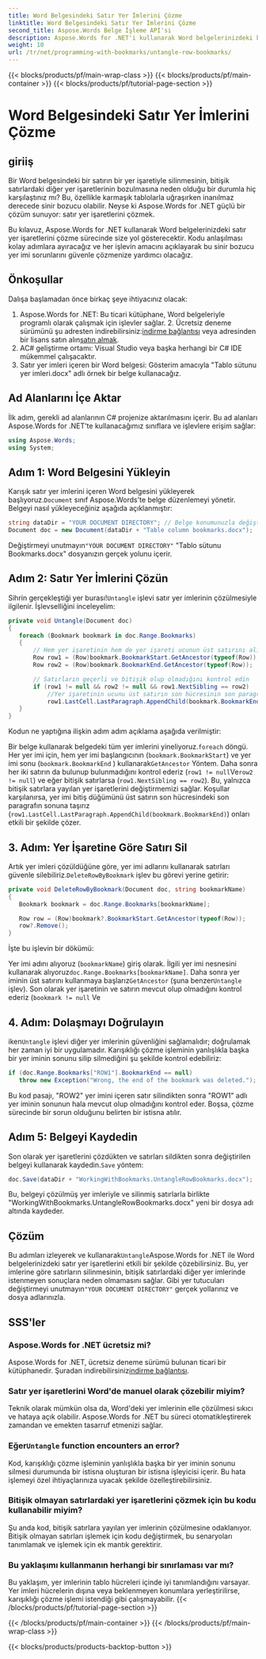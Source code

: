 ```yaml
---
title: Word Belgesindeki Satır Yer İmlerini Çözme
linktitle: Word Belgesindeki Satır Yer İmlerini Çözme
second_title: Aspose.Words Belge İşleme API'si
description: Aspose.Words for .NET'i kullanarak Word belgelerinizdeki karışık satır yer işaretlerini kolaylıkla çözün. Bu kılavuz, daha temiz ve daha güvenli yer imi yönetimi süreci boyunca size yol gösterir.
weight: 10
url: /tr/net/programming-with-bookmarks/untangle-row-bookmarks/
---
```


{{< blocks/products/pf/main-wrap-class >}}
{{< blocks/products/pf/main-container >}}
{{< blocks/products/pf/tutorial-page-section >}}

# Word Belgesindeki Satır Yer İmlerini Çözme

## giriiş

Bir Word belgesindeki bir satırın bir yer işaretiyle silinmesinin, bitişik satırlardaki diğer yer işaretlerinin bozulmasına neden olduğu bir durumla hiç karşılaştınız mı? Bu, özellikle karmaşık tablolarla uğraşırken inanılmaz derecede sinir bozucu olabilir. Neyse ki Aspose.Words for .NET güçlü bir çözüm sunuyor: satır yer işaretlerini çözmek. 

Bu kılavuz, Aspose.Words for .NET kullanarak Word belgelerinizdeki satır yer işaretlerini çözme sürecinde size yol gösterecektir. Kodu anlaşılması kolay adımlara ayıracağız ve her işlevin amacını açıklayarak bu sinir bozucu yer imi sorunlarını güvenle çözmenize yardımcı olacağız.

## Önkoşullar

Dalışa başlamadan önce birkaç şeye ihtiyacınız olacak:

1.  Aspose.Words for .NET: Bu ticari kütüphane, Word belgeleriyle programlı olarak çalışmak için işlevler sağlar. 2. Ücretsiz deneme sürümünü şu adresten indirebilirsiniz:[indirme bağlantısı](https://releases.aspose.com/words/net/) veya adresinden bir lisans satın alın[satın almak](https://purchase.aspose.com/buy).
3. AC# geliştirme ortamı: Visual Studio veya başka herhangi bir C# IDE mükemmel çalışacaktır.
4. Satır yer imleri içeren bir Word belgesi: Gösterim amacıyla "Tablo sütunu yer imleri.docx" adlı örnek bir belge kullanacağız.

## Ad Alanlarını İçe Aktar

İlk adım, gerekli ad alanlarının C# projenize aktarılmasını içerir. Bu ad alanları Aspose.Words for .NET'te kullanacağımız sınıflara ve işlevlere erişim sağlar:

```csharp
using Aspose.Words;
using System;
```

## Adım 1: Word Belgesini Yükleyin

 Karışık satır yer imlerini içeren Word belgesini yükleyerek başlıyoruz.`Document` sınıf Aspose.Words'te belge düzenlemeyi yönetir. Belgeyi nasıl yükleyeceğiniz aşağıda açıklanmıştır:

```csharp
string dataDir = "YOUR DOCUMENT DIRECTORY"; // Belge konumunuzla değiştirin
Document doc = new Document(dataDir + "Table column bookmarks.docx");
```

 Değiştirmeyi unutmayın`"YOUR DOCUMENT DIRECTORY"` "Tablo sütunu Bookmarks.docx" dosyanızın gerçek yolunu içerir.

## Adım 2: Satır Yer İmlerini Çözün

 Sihrin gerçekleştiği yer burası!`Untangle` işlevi satır yer imlerinin çözülmesiyle ilgilenir. İşlevselliğini inceleyelim:

```csharp
private void Untangle(Document doc)
{
   foreach (Bookmark bookmark in doc.Range.Bookmarks)
   {
	   // Hem yer işaretinin hem de yer işareti ucunun üst satırını alın
	   Row row1 = (Row)bookmark.BookmarkStart.GetAncestor(typeof(Row));
	   Row row2 = (Row)bookmark.BookmarkEnd.GetAncestor(typeof(Row));

	   // Satırların geçerli ve bitişik olup olmadığını kontrol edin
	   if (row1 != null && row2 != null && row1.NextSibling == row2)
		   //Yer işaretinin ucunu üst satırın son hücresinin son paragrafına taşı
		   row1.LastCell.LastParagraph.AppendChild(bookmark.BookmarkEnd);
   }
}
```

Kodun ne yaptığına ilişkin adım adım açıklama aşağıda verilmiştir:

 Bir belge kullanarak belgedeki tüm yer imlerini yineliyoruz.`foreach` döngü.
Her yer imi için, hem yer imi başlangıcının (`bookmark.BookmarkStart`) ve yer imi sonu (`bookmark.BookmarkEnd` ) kullanarak`GetAncestor` Yöntem.
Daha sonra her iki satırın da bulunup bulunmadığını kontrol ederiz (`row1 != null`Ve`row2 != null`) ve eğer bitişik satırlarsa (`row1.NextSibling == row2`). Bu, yalnızca bitişik satırlara yayılan yer işaretlerini değiştirmemizi sağlar.
Koşullar karşılanırsa, yer imi bitiş düğümünü üst satırın son hücresindeki son paragrafın sonuna taşırız (`row1.LastCell.LastParagraph.AppendChild(bookmark.BookmarkEnd)`) onları etkili bir şekilde çözer.

## 3. Adım: Yer İşaretine Göre Satırı Sil

 Artık yer imleri çözüldüğüne göre, yer imi adlarını kullanarak satırları güvenle silebiliriz.`DeleteRowByBookmark` işlev bu görevi yerine getirir:

```csharp
private void DeleteRowByBookmark(Document doc, string bookmarkName)
{
   Bookmark bookmark = doc.Range.Bookmarks[bookmarkName];

   Row row = (Row)bookmark?.BookmarkStart.GetAncestor(typeof(Row));
   row?.Remove();
}
```

İşte bu işlevin bir dökümü:

Yer imi adını alıyoruz (`bookmarkName`) giriş olarak.
 İlgili yer imi nesnesini kullanarak alıyoruz`doc.Range.Bookmarks[bookmarkName]`.
Daha sonra yer iminin üst satırını kullanmaya başlarız`GetAncestor` (şuna benzer`Untangle` işlev).
Son olarak yer işaretinin ve satırın mevcut olup olmadığını kontrol ederiz (`bookmark != null` Ve

## 4. Adım: Dolaşmayı Doğrulayın

 iken`Untangle` işlevi diğer yer imlerinin güvenliğini sağlamalıdır; doğrulamak her zaman iyi bir uygulamadır. Karışıklığı çözme işleminin yanlışlıkla başka bir yer iminin sonunu silip silmediğini şu şekilde kontrol edebiliriz:

```csharp
if (doc.Range.Bookmarks["ROW1"].BookmarkEnd == null)
   throw new Exception("Wrong, the end of the bookmark was deleted.");
```

Bu kod pasajı, "ROW2" yer imini içeren satır silindikten sonra "ROW1" adlı yer iminin sonunun hala mevcut olup olmadığını kontrol eder. Boşsa, çözme sürecinde bir sorun olduğunu belirten bir istisna atılır. 

## Adım 5: Belgeyi Kaydedin

 Son olarak yer işaretlerini çözdükten ve satırları sildikten sonra değiştirilen belgeyi kullanarak kaydedin.`Save` yöntem:

```csharp
doc.Save(dataDir + "WorkingWithBookmarks.UntangleRowBookmarks.docx");
```

Bu, belgeyi çözülmüş yer imleriyle ve silinmiş satırlarla birlikte "WorkingWithBookmarks.UntangleRowBookmarks.docx" yeni bir dosya adı altında kaydeder. 

## Çözüm

 Bu adımları izleyerek ve kullanarak`Untangle`Aspose.Words for .NET ile Word belgelerinizdeki satır yer işaretlerini etkili bir şekilde çözebilirsiniz. Bu, yer imlerine göre satırların silinmesinin, bitişik satırlardaki diğer yer imlerinde istenmeyen sonuçlara neden olmamasını sağlar. Gibi yer tutucuları değiştirmeyi unutmayın`"YOUR DOCUMENT DIRECTORY"` gerçek yollarınız ve dosya adlarınızla.

## SSS'ler

### Aspose.Words for .NET ücretsiz mi?

 Aspose.Words for .NET, ücretsiz deneme sürümü bulunan ticari bir kütüphanedir. Şuradan indirebilirsiniz[indirme bağlantısı](https://releases.aspose.com/words/net/).

### Satır yer işaretlerini Word'de manuel olarak çözebilir miyim?

Teknik olarak mümkün olsa da, Word'deki yer imlerinin elle çözülmesi sıkıcı ve hataya açık olabilir. Aspose.Words for .NET bu süreci otomatikleştirerek zamandan ve emekten tasarruf etmenizi sağlar.

###  Eğer`Untangle` function encounters an error?

Kod, karışıklığı çözme işleminin yanlışlıkla başka bir yer iminin sonunu silmesi durumunda bir istisna oluşturan bir istisna işleyicisi içerir. Bu hata işlemeyi özel ihtiyaçlarınıza uyacak şekilde özelleştirebilirsiniz.

### Bitişik olmayan satırlardaki yer işaretlerini çözmek için bu kodu kullanabilir miyim?

Şu anda kod, bitişik satırlara yayılan yer imlerinin çözülmesine odaklanıyor. Bitişik olmayan satırları işlemek için kodu değiştirmek, bu senaryoları tanımlamak ve işlemek için ek mantık gerektirir.

### Bu yaklaşımı kullanmanın herhangi bir sınırlaması var mı?

Bu yaklaşım, yer imlerinin tablo hücreleri içinde iyi tanımlandığını varsayar. Yer imleri hücrelerin dışına veya beklenmeyen konumlara yerleştirilirse, karışıklığı çözme işlemi istendiği gibi çalışmayabilir.
{{< /blocks/products/pf/tutorial-page-section >}}

{{< /blocks/products/pf/main-container >}}
{{< /blocks/products/pf/main-wrap-class >}}

{{< blocks/products/products-backtop-button >}}
